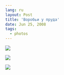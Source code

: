 ```yaml
---
lang: ru
layout: Post
title: 'Воробьи у пруда'
date: Jun 25, 2008
tags:
  - photos
---
```


![](http://wow.sapegin.me/201G3b2R2L0A/sapegin-artem-20d-2008-06-15-522-2247.jpg)

<!--more-->

![](http://wow.sapegin.me/3j210A3h3q0J/sapegin-artem-20d-2008-06-15-521-2190.jpg)

![](http://wow.sapegin.me/2n0R0f0n3J3k/sapegin-artem-20d-2008-06-15-522-2209.jpg)
